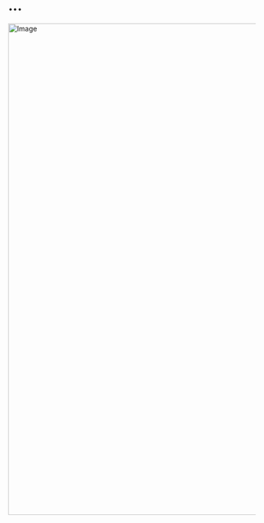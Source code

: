 # ...

<img width="1000" height="1000" alt="Image" src="https://github.com/user-attachments/assets/37a210f5-2667-44db-92bb-b3c1f638c33d" />
